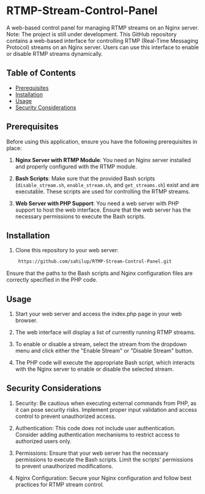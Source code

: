 # RTMP-Stream-Control-Panel
A web-based control panel for managing RTMP streams on an Nginx server.
Note: The project is still under development.
This GitHub repository contains a web-based interface for controlling RTMP (Real-Time Messaging Protocol) streams on an Nginx server.
Users can use this interface to enable or disable RTMP streams dynamically.

## Table of Contents
- [Prerequisites](#prerequisites)
- [Installation](#installation)
- [Usage](#usage)
- [Security Considerations](#security-considerations)

## Prerequisites

Before using this application, ensure you have the following prerequisites in place:

1. **Nginx Server with RTMP Module**: You need an Nginx server installed and properly configured with the RTMP module.

2. **Bash Scripts**: Make sure that the provided Bash scripts (`disable_stream.sh`, `enable_stream.sh`, and `get_streams.sh`) exist and are executable. These scripts are used for controlling the RTMP streams.

3. **Web Server with PHP Support**: You need a web server with PHP support to host the web interface. Ensure that the web server has the necessary permissions to execute the Bash scripts.

## Installation

1. Clone this repository to your web server:

   ```bash
    https://github.com/sahilup/RTMP-Stream-Control-Panel.git

Ensure that the paths to the Bash scripts and Nginx configuration files are correctly specified in the PHP code.

## Usage

1. Start your web server and access the index.php page in your web browser.

2. The web interface will display a list of currently running RTMP streams.

3. To enable or disable a stream, select the stream from the dropdown menu and click either the "Enable Stream" or "Disable Stream" button.

4. The PHP code will execute the appropriate Bash script, which interacts with the Nginx server to enable or disable the selected stream.

## Security Considerations

1. Security: Be cautious when executing external commands from PHP, as it can pose security risks. Implement proper input validation and access control to prevent unauthorized access.

2. Authentication: This code does not include user authentication. Consider adding authentication mechanisms to restrict access to authorized users only.

3. Permissions: Ensure that your web server has the necessary permissions to execute the Bash scripts. Limit the scripts' permissions to prevent unauthorized modifications.

4. Nginx Configuration: Secure your Nginx configuration and follow best practices for RTMP stream control.
